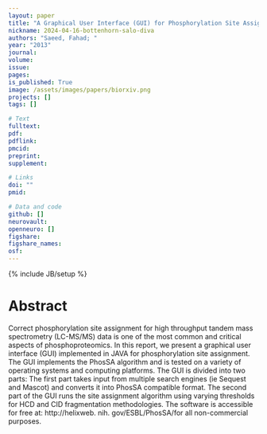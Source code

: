 ```yaml
---
layout: paper
title: "A Graphical User Interface (GUI) for Phosphorylation Site Assignment of Protein Mass Spectrometry Data"
nickname: 2024-04-16-bottenhorn-salo-diva
authors: "Saeed, Fahad; "
year: "2013"
journal: 
volume: 
issue:
pages: 
is_published: True
image: /assets/images/papers/biorxiv.png
projects: []
tags: []

# Text
fulltext:
pdf:
pdflink:
pmcid:
preprint: 
supplement:

# Links
doi: ""
pmid:

# Data and code
github: []
neurovault:
openneuro: []
figshare:
figshare_names:
osf:
---
```

{% include JB/setup %}

# Abstract

Correct phosphorylation site assignment for high throughput tandem mass spectrometry (LC-MS/MS) data is one of the most common and critical aspects of phosphoproteomics. In this report, we present a graphical user interface (GUI) implemented in JAVA for phosphorylation site assignment. The GUI implements the PhosSA algorithm and is tested on a variety of operating systems and computing platforms. The GUI is divided into two parts: The first part takes input from multiple search engines (ie Sequest and Mascot) and converts it into PhosSA compatible format. The second part of the GUI runs the site assignment algorithm using varying thresholds for HCD and CID fragmentation methodologies. The software is accessible for free at: http://helixweb. nih. gov/ESBL/PhosSA/for all non-commercial purposes.
